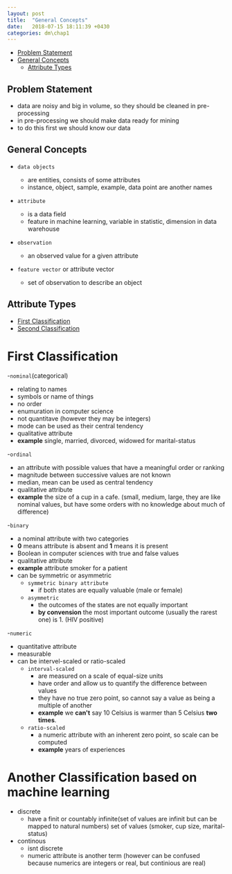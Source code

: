 ```yaml
---
layout: post
title:  "General Concepts"
date:   2018-07-15 18:11:39 +0430
categories: dm\chap1
---
```


- [Problem Statement](#problem-statement)
- [General Concepts](#general-concepts)
  - [Attribute Types](#attribute-types)

## Problem Statement
 - data are noisy and big in volume, so they should be cleaned in pre-processing
 - in pre-processing we should make data ready for mining 
 - to do this first we should know our data


## General Concepts
  - `data objects`
     - are entities, consists of some attributes
     - instance, object, sample, example, data point are another names
 
  
  - `attribute` 
     - is a data field
     - feature in machine learning, variable in statistic, dimension in data warehouse

  - `observation` 
    - an observed value for a given attribute

  - `feature vector` or attribute vector 
    - set of observation to describe an object 

## Attribute Types 
  - [First Classification](#first-classification)
  - [Second Classification](#another-classification-based-on-machine-learning)

  
# First Classification
 -`nominal`(categorical)
  - relating to names
  - symbols or name of things
  - no order
  - enumuration in computer science
  - not quantitave (however they may be integers)
  - mode can be used as their central tendency  
  - qualitative attribute
  - **example** single, married, divorced, widowed for marital-status

-`ordinal`
 - an attribute with possible values that have a meaningful order or ranking
 - magnitude between successive values are not known
 - median, mean can be used as central tendency
 - qualitative attribute
 - **example** the size of a cup in a cafe. (small, medium, large, they are like nominal values, but have some orders with no knowledge about much of difference)


-`binary`
 - a nominal attribute with two categories
 - **0** means attribute is absent and **1** means it is present
 - Boolean in computer sciences with true and false values
 - qualitative attribute
 - **example** attribute smoker for a patient
  - can be symmetric or asymmetric
    - `symmetric binary attribute`
	  - if both states are equally valuable (male or female)
    - `asymmetric`
	  - the outcomes of the states are not equally important 
	  - **by convension** the most important outcome (usually the rarest one) is 1. (HIV positive)

-`numeric`
 - quantitative attribute
 - measurable
 - can be intervel-scaled or ratio-scaled
   - `interval-scaled`
     - are measured on a scale of equal-size units
     - have order and allow us to quantify the difference between values
     - they have no true zero point, so cannot say a value as being a multiple of another
     - **example** we **can't** say 10 Celsius is warmer than 5 Celsius **two times**.
   - `ratio-scaled`
     - a numeric attribute with an inherent zero point, so scale can be computed
     - **example** years of experiences

# Another Classification based on machine learning
- discrete
  - have a finit or countably infinite(set of values are infinit but can be mapped to natural numbers) set of values (smoker, cup size, marital-status)
- continous
  - isnt discrete
  - numeric attribute is another term (however can be confused because numerics are integers or real, but continious are real)